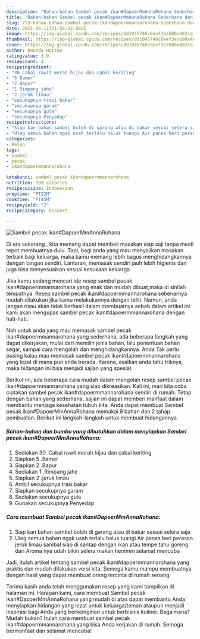 ```yaml
---
description: "Bahan-bahan Sambel pecak ikan#DapoerMmAnnaRohana Sederhana dan Mudah Dibuat"
title: "Bahan-bahan Sambel pecak ikan#DapoerMmAnnaRohana Sederhana dan Mudah Dibuat"
slug: 773-bahan-bahan-sambel-pecak-ikandapoermmannarohana-sederhana-dan-mudah-dibuat
date: 2021-06-11T21:56:22.082Z
image: https://img-global.cpcdn.com/recipes/dd1045746c8eef3e/680x482cq70/sambel-pecak-ikandapoermmannarohana-foto-resep-utama.jpg
thumbnail: https://img-global.cpcdn.com/recipes/dd1045746c8eef3e/680x482cq70/sambel-pecak-ikandapoermmannarohana-foto-resep-utama.jpg
cover: https://img-global.cpcdn.com/recipes/dd1045746c8eef3e/680x482cq70/sambel-pecak-ikandapoermmannarohana-foto-resep-utama.jpg
author: Amanda Horton
ratingvalue: 3.9
reviewcount: 4
recipeingredient:
- "30 Cabai rawit merah hijau dan cabai keriting"
- "5 Bamer"
- "2 Bapur"
- "1 Rimpang jahe"
- "2 jeruk limau"
- "secukupnya trasi bakar"
- "secukupnya garam"
- "secukupnya gula"
- "secukupnya Penyedap"
recipeinstructions:
- "Siap kan bahan sambel boleh di garang atau di bakar sesuai selera saja"
- "Uleg semua bahan ngak usah terlalu halus tuangi Air panas beri perasan jeruk limau sambal siap di santap dengan ikan atau tempe tahu goreng dari Aroma nya udah bikin selera makan hemmm selamat mencoba"
categories:
- Resep
tags:
- sambel
- pecak
- ikandapoermmannarohana

katakunci: sambel pecak ikandapoermmannarohana 
nutrition: 199 calories
recipecuisine: Indonesian
preptime: "PT22M"
cooktime: "PT45M"
recipeyield: "2"
recipecategory: Dessert

---
```



![Sambel pecak ikan#DapoerMmAnnaRohana](https://img-global.cpcdn.com/recipes/dd1045746c8eef3e/680x482cq70/sambel-pecak-ikandapoermmannarohana-foto-resep-utama.jpg)

Di era  sekarang , kita memang dapat membeli masakan siap saji tanpa mesti repot membuatnya dulu. Tapi, bagi anda yang mau menyajikan masakan terbaik bagi keluarga, maka kamu memang lebih bagus menghidangkannya dengan tangan sendiri. Lantaran, memasak sendiri jauh lebih higienis dan juga bisa menyesuaikan sesuai kesukaan keluarga.

Jika kamu sedang mencari ide resep sambel pecak ikan#dapoermmannarohana yang enak dan mudah dibuat,maka di sinilah tempatnya. Resep sambel pecak ikan#dapoermmannarohana  sebenarnya mudah dilakukan jika kamu melakukannya dengan teliti. Namun, anda jangan risau akan tidak berhasil dalam membuatnya 
sebab dalam artikel ini kami akan mengupas sambel pecak ikan#dapoermmannarohana dengan hati-hati.  



Nah untuk anda yang mau memasak sambel pecak ikan#dapoermmannarohana yang sederhana, ada beberapa langkah yang dapat dikerjakan, mulai dari memilih jenis bahan, lalu penentuan bahan segar, sampai cara mengolah dan menghidangkannya. Anda Tak perlu pusing kalau mau memasak sambel pecak ikan#dapoermmannarohana yang lezat di mana pun anda berada. Karena, asalkan anda  tahu triknya, maka hidangan ini bisa menjadi sajian yang spesial.

Berikut ini, ada beberapa cara mudah dalam mengolah resep sambel pecak ikan#dapoermmannarohana yang siap dikreasikan. Kali ini, mari kita coba ciptakan sambel pecak ikan#dapoermmannarohana sendiri di rumah. Tetap dengan bahan yang sederhana, sajian ini dapat memberi manfaat dalam membantu menjaga kesehatan tubuh kita. Anda dapat membuat Sambel pecak ikan#DapoerMmAnnaRohana memakai 9 bahan dan 2 tahap pembuatan. Berikut ini langkah-langkah untuk membuat hidangannya.

<!--inarticleads1-->

##### Bahan-bahan dan bumbu yang dibutuhkan dalam menyiapkan Sambel pecak ikan#DapoerMmAnnaRohana:

1. Sediakan 30 .Cabai rawit merah hijau dan cabai keriting
1. Siapkan 5 .Bamer
1. Siapkan 2 .Bapur
1. Sediakan 1 .Rimpang jahe
1. Siapkan 2 .jeruk limau
1. Ambil secukupnya trasi bakar
1. Siapkan secukupnya garam
1. Sediakan secukupnya gula
1. Gunakan secukupnya Penyedap




<!--inarticleads2-->

##### Cara membuat Sambel pecak ikan#DapoerMmAnnaRohana:

1. Siap kan bahan sambel boleh di garang atau di bakar sesuai selera saja
1. Uleg semua bahan ngak usah terlalu halus tuangi Air panas beri perasan jeruk limau sambal siap di santap dengan ikan atau tempe tahu goreng dari Aroma nya udah bikin selera makan hemmm selamat mencoba




Jadi, itulah artikel tentang  sambel pecak ikan#dapoermmannarohana  yang praktis dan mudah dilakukan versi kita. Semoga kamu mampu membuatnya dengan hasil yang dapat membuat oreng tercinta di rumah senang. 

Terima kasih anda telah menggunakan resep yang kami tampilkan di halaman ini. Harapan kami, cara membuat  Sambel pecak ikan#DapoerMmAnnaRohana yang mudah di atas dapat membantu Anda menyiapkan hidangan yang lezat untuk keluarga/teman ataupun menjadi inspirasi bagi Anda yang berkeinginan untuk berbisnis kuliner. Bagaimana? Mudah bukan? Itulah cara membuat sambel pecak ikan#dapoermmannarohana yang bisa Anda kerjakan di rumah. Semoga bermanfaat dan selamat mencoba!

